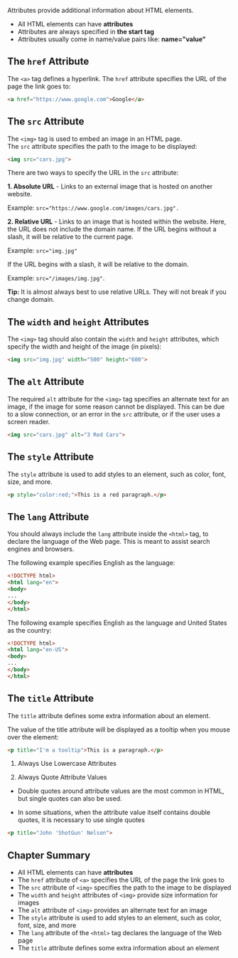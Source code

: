 Attributes provide additional information about HTML elements.

- All HTML elements can have **attributes**
- Attributes are always specified in **the start tag**
- Attributes usually come in name/value pairs like: **name="value"**

## The `href` Attribute

The `<a>` tag defines a hyperlink. The `href` attribute specifies the URL of the page the link goes to:

```html
<a href="https://www.google.com">Google</a>
```

## The `src` Attribute

The `<img>` tag is used to embed an image in an HTML page. The `src` attribute specifies the path to the image to be displayed:

```html
<img src="cars.jpg">
```

There are two ways to specify the URL in the `src` attribute:

**1. Absolute URL** - Links to an external image that is hosted on another website. 

Example: `src="https://www.google.com/images/cars.jpg".`


**2. Relative URL** - Links to an image that is hosted within the website. Here, the URL does not include the domain name. If the URL begins without a slash, it will be relative to the current page. 

Example: `src="img.jpg"`

If the URL begins with a slash, it will be relative to the domain. 

Example: `src="/images/img.jpg"`.

**Tip:** It is almost always best to use relative URLs. They will not break if you change domain.

## The `width` and `height` Attributes

The `<img>` tag should also contain the `width` and `height` attributes, which specify the width and height of the image (in pixels):

```html
<img src="img.jpg" width="500" height="600">
```

## The `alt` Attribute

The required `alt` attribute for the `<img>` tag specifies an alternate text for an image, if the image for some reason cannot be displayed. This can be due to a slow connection, or an error in the `src` attribute, or if the user uses a screen reader.

```html
<img src="cars.jpg" alt="3 Red Cars">
```

## The `style` Attribute

The `style` attribute is used to add styles to an element, such as color, font, size, and more.

```html
<p style="color:red;">This is a red paragraph.</p>
```



## The `lang` Attribute

You should always include the `lang` attribute inside the `<html>` tag, to declare the language of the Web page. This is meant to assist search engines and browsers.

The following example specifies English as the language:

```html
<!DOCTYPE html>  
<html lang="en">  
<body>  
...  
</body>  
</html>
```

The following example specifies English as the language and United States as the country:

```html
<!DOCTYPE html>  
<html lang="en-US">  
<body>  
...  
</body>  
</html>
```

## The `title` Attribute

The `title` attribute defines some extra information about an element.

The value of the title attribute will be displayed as a tooltip when you mouse over the element:

```html
<p title="I'm a tooltip">This is a paragraph.</p>
```


1. Always Use Lowercase Attributes

2. Always Quote Attribute Values

- Double quotes around attribute values are the most common in HTML, but single quotes can also be used.

- In some situations, when the attribute value itself contains double quotes, it is necessary to use single quotes

```html
<p title="John 'ShotGun' Nelson">
```

## Chapter Summary

- All HTML elements can have **attributes**
- The `href` attribute of `<a>` specifies the URL of the page the link goes to
- The `src` attribute of `<img>` specifies the path to the image to be displayed
- The `width` and `height` attributes of `<img>` provide size information for images
- The `alt` attribute of `<img>` provides an alternate text for an image
- The `style` attribute is used to add styles to an element, such as color, font, size, and more
- The `lang` attribute of the `<html>` tag declares the language of the Web page
- The `title` attribute defines some extra information about an element
